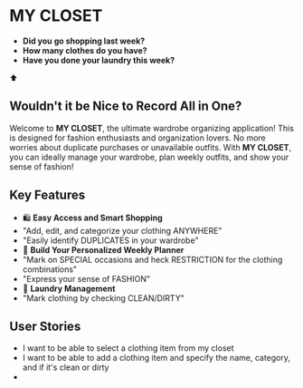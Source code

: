 
# MY CLOSET

- **Did you go shopping last week?**
- **How many clothes do you have?**
- **Have you done your laundry this week?**

:arrow_up:
## Wouldn't it be Nice to Record All in One?

Welcome to **MY CLOSET**, the ultimate wardrobe organizing application!
This is designed for fashion enthusiasts and organization lovers.
No more worries about duplicate purchases or unavailable outfits.
With **MY CLOSET**, you can ideally manage your wardrobe, plan weekly outfits,
and show your sense of fashion!

## Key Features

- :shopping: **Easy Access and Smart Shopping**
 - "Add, edit, and categorize your clothing ANYWHERE"
 - "Easily identify DUPLICATES in your wardrobe"
- :memo: **Build Your Personalized Weekly Planner**
 - "Mark on SPECIAL occasions and heck RESTRICTION for the clothing combinations"
 - "Express your sense of FASHION"
- :basket: **Laundry Management**
 - "Mark clothing by checking CLEAN/DIRTY"

## User Stories

- I want to be able to select a clothing item from my closet
- I want to be able to add a clothing item and specify the name, category, and if it's clean or dirty
- 
